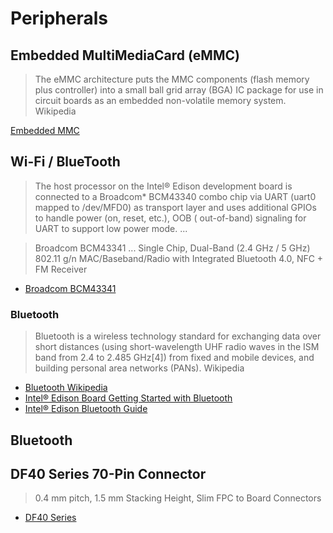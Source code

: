 Peripherals
==

## Embedded MultiMediaCard (eMMC)

> The eMMC architecture puts the MMC components (flash memory plus controller) into a small ball grid array (BGA) IC package for use in circuit boards as an embedded non-volatile memory system. Wikipedia

[Embedded MMC](https://en.wikipedia.org/wiki/MultiMediaCard#eMMC)

## Wi-Fi / BlueTooth

> The host processor on the Intel® Edison development board is connected to a Broadcom* BCM43340 combo chip via UART (uart0 mapped to /dev/MFD0) as transport layer and uses additional GPIOs to handle power (on, reset, etc.), OOB (
out-of-band) signaling for UART to support low power mode. ...

> Broadcom BCM43341 ... Single Chip, Dual-Band (2.4 GHz / 5 GHz) 802.11 g/n MAC/Baseband/Radio with Integrated Bluetooth 4.0, NFC + FM Receiver

- [Broadcom BCM43341](https://www.broadcom.com/products/wireless-connectivity/bluetooth/bcm43341)

### Bluetooth

> Bluetooth is a wireless technology standard for exchanging data over short distances (using short-wavelength UHF radio waves in the ISM band from 2.4 to 2.485 GHz[4]) from fixed and mobile devices, and building personal area networks (PANs). Wikipedia

- [Bluetooth Wikipedia](https://en.wikipedia.org/wiki/Bluetooth)
- [Intel® Edison Board Getting Started with Bluetooth](https://software.intel.com/en-us/articles/intel-edison-board-getting-started-with-bluetooth)
- [Intel® Edison Bluetooth Guide](http://download.intel.com/support/edison/sb/edisonbluetooth_331704004.pdf)

## Bluetooth


## DF40 Series 70-Pin Connector

> 0.4 mm pitch, 1.5 mm Stacking Height, Slim FPC to Board Connectors

- [DF40 Series](https://www.hirose-connectors.com/connectors/H204SeriesListCompare.aspx?snprm=DF40)
